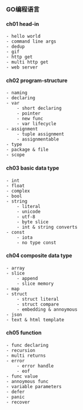 ### GO编程语言

#### ch01 head-in
    - hello world
    - command line args
    - dedup
    - gif
    - http get
    - multi http get
    - web server
    
#### ch02 program-structure
    - naming
    - declaring
    - var
        - short declaring
        - pointer
        - new func
        - var lifecycle
    - assignment
        - tuple assignment
        - assignmentable
    - type
    - package & file
    - scope
    
#### ch03 basic data type
    - int
    - float
    - complex
    - bool
    - string
        - literal
        - unicode
        - utf-8
        - byte slice
        - int & string converts
    - const
        - iota
        - no type const
        
#### ch04 composite data type
    - array
    - slice
        - append
        - slice memory
    - map
    - struct
        - struct literal
        - struct compare
        - embedding & annoymous
    - json
    - text & html template
    
#### ch05 function
    - func declaring
    - recursion
    - multi returns
    - error
        - error handle
        - eof
    - func value
    - annoymous func
    - variable parameters
    - defer
    - panic
    - recover

    
